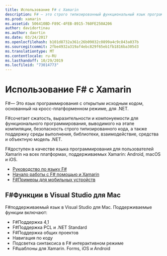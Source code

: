 ```yaml
---
title: Использование F# с Xamarin
description: F# — это строго типизированный функциональный язык программирования, разработанный для .NET. В этом документе представлен общий обзор его функций и ссылки на примеры, созданные с помощью F#.
ms.prod: xamarin
ms.assetid: 506410BD-F89C-4FEB-8915-760FE250A206
author: davidortinau
ms.author: daortin
ms.date: 03/24/2017
ms.openlocfilehash: b101d8732a361c26b09032c0899a4c9c843a037b
ms.sourcegitcommit: 2fbe4932a319af4ebc829f65eb1fb1816ba305d3
ms.translationtype: MT
ms.contentlocale: ru-RU
ms.lasthandoff: 10/29/2019
ms.locfileid: "73014773"
---
```

# <a name="using-f-with-xamarin"></a>Использование F# с Xamarin

F#— Это язык программирования с открытым исходным кодом, основанный на кросс-платформенном режиме, для .NET.

F#сочетает сжатость, выразительности и компонуемости для функционального программирования, выводимого на этапе компиляции, безопасность строго типизированного кода, а также поддержку среды выполнения, библиотеки, взаимодействие, средства и объектную модель .NET.

F#доступен в качестве языка программирования для пользователей Xamarin на всех платформах, поддерживаемых Xamarin: Android, macOS и iOS.

- [Руководство по языку F#](https://docs.microsoft.com/dotnet/fsharp/)
- [Начало работы с F# помощью и Xamarin](overview.md)
- [F#Примеры для мобильных устройств](samples.md)

## <a name="f-features-in-visual-studio-for-mac"></a>F#Функции в Visual Studio для Mac

F#поддерживаемый язык в Visual Studio для Mac. Поддерживаемые функции включают:

- F#Поддержка 4,1
- F#Поддержка PCL и .NET Standard
- F#Поддержка общих проектов
- Навигация по коду
- Подсветка синтаксиса в F# интерактивном режиме
- F#шаблоны для Xamarin. Forms, iOS и Android
